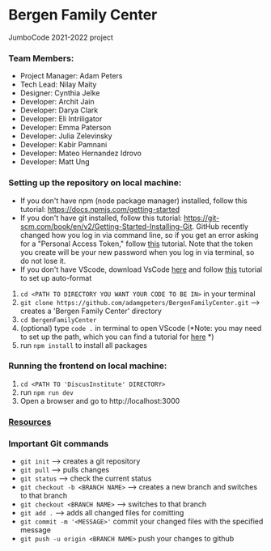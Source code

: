 # Bergen Family Center
JumboCode 2021-2022 project

### Team Members:
* Project Manager: Adam Peters
* Tech Lead: Nilay Maity
* Designer: Cynthia Jelke
* Developer: Archit Jain
* Developer: Darya Clark
* Developer: Eli Intriligator
* Developer: Emma Paterson
* Developer: Julia Zelevinsky
* Developer: Kabir Pamnani
* Developer: Mateo Hernandez Idrovo
* Developer: Matt Ung

### Setting up the repository on local machine: 
* If you don't have npm (node package manager) installed, follow this tutorial: https://docs.npmjs.com/getting-started
* If you don't have git installed, follow this tutorial: https://git-scm.com/book/en/v2/Getting-Started-Installing-Git. GitHub recently changed how you log in via command line, so if you get an error asking for a "Personal Access Token," follow [this](https://docs.github.com/en/authentication/keeping-your-account-and-data-secure/creating-a-personal-access-token) tutorial. Note that the token you create will be your new password when you log in via terminal, so do not lose it. 
* If you don't have VScode, download VsCode [here](https://code.visualstudio.com/download) and follow [this](https://linuxpip.org/vscode-format-on-save/) tutorial to set up auto-format

1. `cd <PATH TO DIRECTORY YOU WANT YOUR CODE TO BE IN>` in your terminal
2. `git clone https://github.com/adamgpeters/BergenFamilyCenter.git` --> creates a 'Bergen Family Center' directory
3. `cd BergenFamilyCenter`
4. (optional) type `code .` in terminal to open VScode (*Note: you may need to set up the path, which you can find a tutorial for [here](https://code.visualstudio.com/docs/setup/windows#:~:text=Download%20the%20Visual%20Studio%20Code,%5CPrograms%5CMicrosoft%20VS%20Code%20) *)
5. run `npm install` to install all packages

### Running the frontend on local machine:
1. `cd <PATH TO 'DiscusInstitute' DIRECTORY>`
2. run `npm run dev`
3. Open a browser and go to http://localhost:3000

### [Resources](https://drive.google.com/drive/folders/1JXpE7lTlA1i_NpZg53hTA1OYERNvFro4?usp=sharing)

### Important Git commands
* `git init` --> creates a git repository
* `git pull` --> pulls changes
* `git status` --> check the current status 
* `git checkout -b <BRANCH NAME>` --> creates a new branch and switches to that branch 
* `git checkout <BRANCH NAME>` --> switches to that branch
* `git add .` --> adds all changed files for comitting 
* `git commit -m '<MESSAGE>'` commit your changed files with the specified message
* `git push -u origin <BRANCH NAME>` push your changes to github
